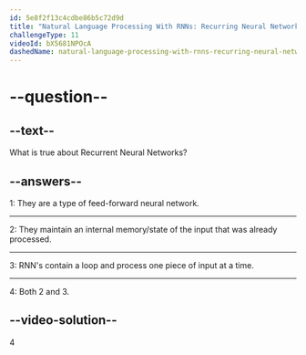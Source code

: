 ```yaml
---
id: 5e8f2f13c4cdbe86b5c72d9d
title: "Natural Language Processing With RNNs: Recurring Neural Networks"
challengeType: 11
videoId: bX5681NPOcA
dashedName: natural-language-processing-with-rnns-recurring-neural-networks
---
```


# --question--

## --text--

What is true about Recurrent Neural Networks?

## --answers--

1: They are a type of feed-forward neural network.

---

2: They maintain an internal memory/state of the input that was already processed.

---

3: RNN's contain a loop and process one piece of input at a time.

---

4: Both 2 and 3.

## --video-solution--

4
